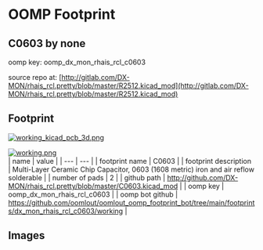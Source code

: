 # OOMP Footprint  
## C0603  by none  
  
oomp key: oomp_dx_mon_rhais_rcl_c0603  
  
source repo at: [http://gitlab.com/DX-MON/rhais_rcl.pretty/blob/master/R2512.kicad_mod](http://gitlab.com/DX-MON/rhais_rcl.pretty/blob/master/R2512.kicad_mod)  
## Footprint  
  
[![working_kicad_pcb_3d.png](working_kicad_pcb_3d_600.png)](working_kicad_pcb_3d.png)  
  
[![working.png](working_600.png)](working.png)  
| name | value | 
| --- | --- | 
| footprint name | C0603 | 
| footprint description | Multi-Layer Ceramic Chip Capacitor, 0603 (1608 metric) iron and air reflow solderable | 
| number of pads | 2 | 
| github path | http://github.com/DX-MON/rhais_rcl.pretty/blob/master/C0603.kicad_mod | 
| oomp key | oomp_dx_mon_rhais_rcl_c0603 | 
| oomp bot github | https://github.com/oomlout/oomlout_oomp_footprint_bot/tree/main/footprints/dx_mon_rhais_rcl_c0603/working | 
## Images  
